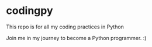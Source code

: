 # codingpy
This repo is for all my coding practices in Python

Join me in my journey to become a Python programmer. :)
